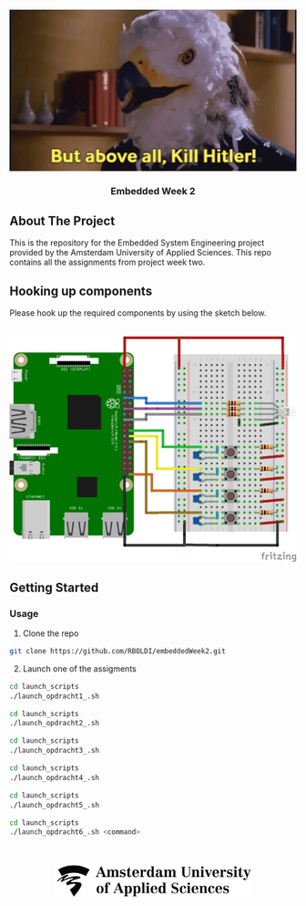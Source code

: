 <!-- PROJECT LOGO -->
<br />
<p align="center">
  <a href="https://github.com/RBOLDI/embeddedWeek2">
    <img src="images/danger5.gif" alt="Logo" width="600">
  </a>

  <h3 align="center">Embedded Week 2</h3>

</p>

<!-- ABOUT THE PROJECT -->
## About The Project
This is the repository for the Embedded System Engineering project provided by the Amsterdam University of Applied Sciences. This repo contains all the assignments from project week two.

<!-- HOOKUP -->
## Hooking up components
Please hook up the required components by using the sketch below. </br>
<p align="center">
  </br>
  <a href="https://github.com/RBOLDI/embeddedWeek2">
    <img src="images/sketch.png" alt="sketch">
  </a>
</p>

<!-- GETTING STARTED -->
## Getting Started
### Usage

1. Clone the repo
```sh
git clone https://github.com/RBOLDI/embeddedWeek2.git
```
2. Launch one of the assigments
```sh
cd launch_scripts
./launch_opdracht1_.sh
```
```sh
cd launch_scripts
./launch_opdracht2_.sh
```
```sh
cd launch_scripts
./launch_opdracht3_.sh
```
```sh
cd launch_scripts
./launch_opdracht4_.sh
```
```sh
cd launch_scripts
./launch_opdracht5_.sh
```
```sh
cd launch_scripts
./launch_opdracht6_.sh <command>
```
<p align="center">
  </br></br>
  <a href="https://github.com/RBOLDI/embeddedWeek2">
    <img src="images/hva.png" alt="Logo" height="60">
  </a>
</p>
